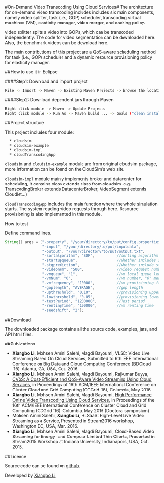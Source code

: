 #On-Demand Video Transcoding Using Cloud Services#
The architecture for on-demand video transcoding includes includes six main components, namely video splitter, task (i.e., GOP) scheduler, transcoding virtual machines (VM), elasticity manager, video merger, and caching policy.

video splitter splits a video into GOPs, which can be transcoded independently. The code for video segmentation can be downloaded here. Also, the benchmark videos can be download here.

The main contributions of this project are a QoS-aware scheduling method for task (i.e., GOP) scheduler and a dynamic resource provisioning policy for elasticity manager.



##How to use it in Eclipse

####Step1: Download and import project
```bash
File -> Import -> Maven -> Existing Maven Projects -> browse the location of cloudsim-projects/module
```
####Step2: Download dependent jars through Maven
```bash
Right click module -> Maven -> Update Projects
Right click module -> Run As -> Maven build ... -> Goals ("clean install") -> Run
```

##Project structure

This project includes four module:
```bash
  * cloudsim
  * cloudsim-example
  * cloudsim-impl
  * cloudTranscodingApp
```
```cloudsim``` and ```cloudsim-example``` module are from original cloudsim package, more information can be found on the CloudSim's web site.

```cloudsim-impl``` module mainly implements broker and datacenter for scheduling, it contains class extends class from cloudsim (e.g. TranscodingBroker extends DatacenterBroker, VideoSegment extends Cloudlet...)

```cloudTranscodingApp``` includes the main function where the whole simulation starts. The system reading video requests through here. Resource provisioning is also implemented in this module.

How to test

Define command lines.
```java
String[] args = {"-property", "/your/directory/to/put/config.properties",    //location to store property file
                 "-input", "/your/directory/to/put/inputdata",               //location of inputdata
                 "-output", "/your/directory/to/put/output.txt",             //location for outputdata
                 "-sortalgorithm", "SDF",          //sorting algorithm
                 "-startupqueue",                  //whether includes startup queue or not
                 "-stqprediction",                 //whether include startup queue prediction or not
                 "-videonum", "500",               //video request number
                 "-vmqueue", "1",                  //vm local queue length
                 "-vmNum", "0",                    //vm number, "0" means dynamic
                 "-vmfrequency", "10000",          //vm provisioning frequency
                 "-goplength", "AVERAGE",          //gop length
                 "-upthreshold", "0.10",           //provisioning upper threadshold
                 "-lowthreshold", "0.05",          //provisioning lower threadshold
                 "-testPeriod", "1200000",         //Test period
                 "-rentingTime", "100000",         //vm renting time
                 "-seedshift", "2"};
 ```
##Download

The downloaded package contains all the source code, examples, jars, and API html files.

##Publications

* **Xiangbo Li**, Mohsen Amini Salehi, Magdi Bayoumi, VLSC: Video Live Streaming Based On Cloud Services, Submitted to 6th IEEE International Conference on Big Data and Cloud Computing Conference (BDCloud ’16), Atlanta, GA, USA, Oct. 2016.
* **Xiangbo Li**, Mohsen Amini Salehi, Magdi Bayoumi, Rajkumar Buyya, [CVSS: A Cost-Efficient and QoS-Aware Video Streaming Using Cloud Services](http://hpcclab.org/paperPdf/ccgrid16/CloudTranscodingconf.pdf), in Proceedings of 16th ACM/IEEE International Conference on Cluster Cloud and Grid Computing (CCGrid ’16), Columbia, May 2016.
* **Xiangbo Li**, Mohsen Amini Salehi, Magdi Bayoumi, [High Performance Online Video Transcoding Using Cloud Services](http://hpcclab.org/paperPdf/ccgrid16/CloudTransSymp.pdf), in Proceedings of the 16th ACM/IEEE International Conference on Cluster Cloud and Grid Computing (CCGrid ’16), Columbia, May 2016 (Doctoral symposium)
* Mohsen Amini Salehi, **Xiangbo Li**, HLSaaS: High-Level Live Video Streaming as a Service, Presented in Stream2016 workshop, Washington DC, USA, Mar. 2016.
* **Xiangbo Li**, Mohsen Amini Salehi, Magdi Bayoumi, Cloud-Based Video Streaming for Energy- and Compute-Limited Thin Clients, Presented in Stream2015 Workshop at Indiana University, Indianapolis, USA, Oct. 2015.

##Licence

Source code can be found on [github](https://github.com/lxb200709/cloudsim-projects).

Developed by [Xiangbo Li](https://www.linkedin.com/in/xiangbo-li-2893582a)
